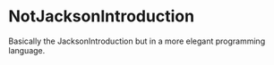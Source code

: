 # NotJacksonIntroduction

Basically the JacksonIntroduction but in a more elegant programming language.
